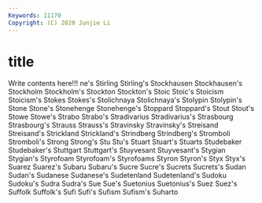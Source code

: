 ```yaml
---
Keywords: 11170
Copyright: (C) 2020 Junjie Li
---
```


# title

Write contents here!!!
ne's 
Stirling 
Stirling's
Stockhausen 
Stockhausen's 
Stockholm 
Stockholm's 
Stockton 
Stockton's 
Stoic 
Stoic's 
Stoicism 
Stoicism's
Stokes 
Stokes's 
Stolichnaya 
Stolichnaya's 
Stolypin 
Stolypin's 
Stone 
Stone's 
Stonehenge 
Stonehenge's
Stoppard 
Stoppard's 
Stout 
Stout's 
Stowe 
Stowe's 
Strabo 
Strabo's 
Stradivarius 
Stradivarius's
Strasbourg 
Strasbourg's 
Strauss 
Strauss's 
Stravinsky 
Stravinsky's 
Streisand 
Streisand's 
Strickland 
Strickland's
Strindberg 
Strindberg's 
Stromboli 
Stromboli's 
Strong 
Strong's 
Stu 
Stu's 
Stuart 
Stuart's
Stuarts 
Studebaker 
Studebaker's 
Stuttgart 
Stuttgart's 
Stuyvesant 
Stuyvesant's 
Stygian 
Stygian's 
Styrofoam
Styrofoam's 
Styrofoams 
Styron 
Styron's 
Styx 
Styx's 
Suarez 
Suarez's 
Subaru 
Subaru's
Sucre 
Sucre's 
Sucrets 
Sucrets's 
Sudan 
Sudan's 
Sudanese 
Sudanese's 
Sudetenland 
Sudetenland's
Sudoku 
Sudoku's 
Sudra 
Sudra's 
Sue 
Sue's 
Suetonius 
Suetonius's 
Suez 
Suez's
Suffolk 
Suffolk's 
Sufi 
Sufi's 
Sufism 
Sufism's 
Suharto 
